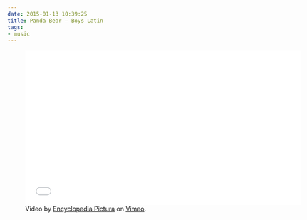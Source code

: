 ```yaml
---
date: 2015-01-13 10:39:25
title: Panda Bear – Boys Latin
tags:
- music
---
```

<figure>
    <div class="iframe-wrapper  iframe-wrapper__video">
        <iframe src="//player.vimeo.com/video/113544877?title=0&amp;byline=0&amp;portrait=0&amp;color={{ site.ui_color }}" width="620" height="348" frameborder="0" allowfullscreen></iframe>
    </div>
    <figcaption>Video by <a href="http://encyclopediapictura.com/">Encyclopedia Pictura</a> on <a href="https://vimeo.com/113544877">Vimeo</a>.</figcaption>
</figure>
